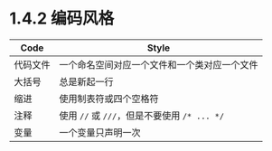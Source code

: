 # 1.4.2 编码风格

| Code | Style |
| ------ | ------ |
| 代码文件 | 一个命名空间对应一个文件和一个类对应一个文件 |
| 大括号 | 总是新起一行 |
| 缩进 | 使用制表符或四个空格符 |
| 注释 | 使用 `//` 或 `///`，但是不要使用 `/* ... */` |
| 变量 | 一个变量只声明一次 |
